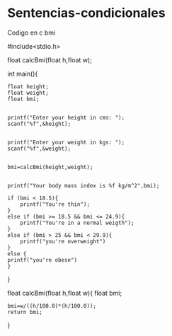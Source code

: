 # Sentencias-condicionales
Codigo en c bmi

#include<stdio.h>


float calcBmi(float h,float w);


int main(){

    float height;
    float weight;
    float bmi;


    printf("Enter your height in cms: ");
    scanf("%f",&height);


    printf("Enter your weight in kgs: ");
    scanf("%f",&weight);


    bmi=calcBmi(height,weight);


    printf("Your body mass index is %f kg/m^2",bmi);
    
    if (bmi < 18.5){
        printf("You're thin");
    }
    else if (bmi >= 18.5 && bmi <= 24.9){
        printf("You're in a normal weigth");
    }
    else if (bmi > 25 && bmi < 29.9){
        printf("you're overweight")
    }
    else {
    printf("you're obese")
    }
}


float calcBmi(float h,float w){
    float bmi;


    bmi=w/((h/100.0)*(h/100.0));
    return bmi;
}
